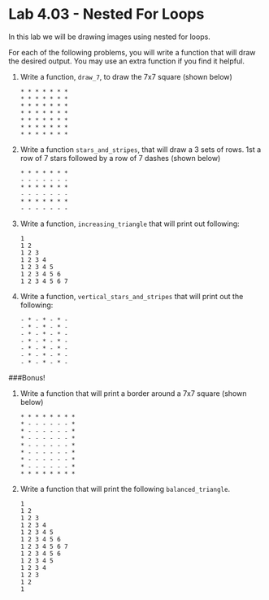 # Lab 4.03 - Nested For Loops

In this lab we will be drawing images using nested for loops. 

For each of the following problems, you will write a function that will draw the desired output. You may use an extra function if you find it helpful. 


1. Write a function, `draw_7`, to draw the 7x7 square (shown below)

    ```
    * * * * * * * 
    * * * * * * * 
    * * * * * * * 
    * * * * * * * 
    * * * * * * *
    * * * * * * * 
    * * * * * * *
    ```

2. Write a function `stars_and_stripes`, that will draw a 3 sets of rows. 1st a row of 7 stars followed by a row of 7 dashes (shown below)

    ```
    * * * * * * * 
    - - - - - - - 
    * * * * * * * 
    - - - - - - - 
    * * * * * * * 
    - - - - - - - 
    ```
3. Write a function, `increasing_triangle` that will print out following: 

    ```
    1
    1 2
    1 2 3
    1 2 3 4
    1 2 3 4 5
    1 2 3 4 5 6
    1 2 3 4 5 6 7
    ```

4. Write a function, `vertical_stars_and_stripes` that will print out the following: 

    ```
    - * - * - * -
    - * - * - * -
    - * - * - * -
    - * - * - * -
    - * - * - * -
    - * - * - * -
    - * - * - * -
    ```

###Bonus!

1. Write a function that will print a border around a 7x7 square (shown below)

    ```
    * * * * * * * *
    * - - - - - - *
    * - - - - - - *
    * - - - - - - *
    * - - - - - - *
    * - - - - - - *
    * - - - - - - *
    * - - - - - - *
    * * * * * * * *
    ```

2. Write a function that will print the following `balanced_triangle`. 

    ```
    1
    1 2
    1 2 3
    1 2 3 4
    1 2 3 4 5
    1 2 3 4 5 6
    1 2 3 4 5 6 7
    1 2 3 4 5 6
    1 2 3 4 5 
    1 2 3 4
    1 2 3 
    1 2 
    1
    ```